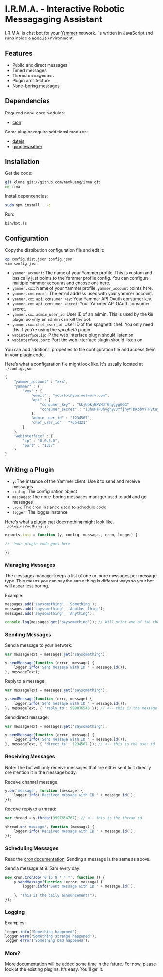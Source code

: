 I.R.M.A. - Interactive Robotic Messagaging Assistant
====================================================

I.R.M.A. is chat bot for your [Yammer][yammer] network. I's written in
JavaScript and runs inside a [node.js][node] environment.

Features
--------

 - Public and direct messages
 - Timed messages
 - Thread management
 - Plugin architecture
 - None-boring messages

Dependencies
------------

Required none-core modules:

 - [cron][cron]

Some plugins require additional modules: 

 - [datejs][datejs]
 - [googleweather][googleweather]

Installation
------------

Get the code:

```sh
git clone git://github.com/maxkueng/irma.git
cd irma
```

Install dependencies:

```sh
sudo npm install . -g
```

Run:

```sh
bin/bot.js
```

Configuration
-------------

Copy the distribution configuration file and edit it:

```sh
cp config.dist.json config.json
vim config.json
```

 - `yammer_account`: The name of your Yammer profile. This is custom and
   basically just points to the Yammer profile config. You can configure multiple
   Yammer accounts and choose one here.
 - `yammer.xxx`: Name of your Yammer profile. `yammer_account` points here.
 - `yammer.xxx.email`: The email address used with your yammer account.
 - `yammer.xxx.api.consumer_key`: Your Yammer API OAuth consumer key.
 - `yammer.xxx.api.consumer_secret`: Your Yammer API OAuth consumer secret.
 - `yammer.xxx.admin_user_id`: User ID of an admin. This is used by the _kill_
   plugin so only an admin can kill the bot.
 - `yammer.xxx.chef_user_id`: User ID of the spaghetti chef. You only need this
   if you're using the _spaghetti_ plugin.
 - `webinterface.ip`: IP the web interface plugin should listen on
 - `webinterface.port`: Port the web interface plugin should listen on

You can add additional properties to the configuration file and access them in
your plugin code.

Here's what a configuration file might look like. It's usually located at
`./config.json`

```javascript
{
	"yammer_account" : "xxx", 
	"yammer" : {
		"xxx" : {
			"email" : "yourbot@yournetwork.com", 
			"api" : {
				"consumer_key" : "UkjUbkjBKVHJfGhygygGGG", 
				"consumer_secret" : "iuhuHYFUhvghyvJYfjhyVTDKbbVYTFytuyfUYvvVVVy"
			}, 
			"admin_user_id" : "1234567", 
			"chef_user_id" : "7654321"
		}
	}, 
	"webinterface" : {
		"ip" : "0.0.0.0", 
		"port" : "1337"
	}
}
```

Writing a Plugin
----------------

 - `y`: The instance of the Yammer client. Use it to send and receive messages.
 - `config`: The configuration object
 - `messages`: The none-boring messages manager used to add and get messages.
 - `cron`: The cron instance used to schedule code
 - `logger`: The logger instance

Here's what a plugin that does nothing might look like. `./plugins/nothing.js`

```javascript
exports.init = function (y, config, messages, cron, logger) {

//	Your plugin code goes here

};
```

### Managing Messages

The messages manager keeps a list of one or more messages per message type. This
means you can say the same thing in different ways so your bot will apear less
boring.

Example:

```javascript
messages.add('saysomething', 'Something');
messages.add('saysomething', 'Another thing');
messages.add('saysomething', 'Anything');

console.log(messages.get('saysomething')); // Will print one of the the above.
```

### Sending Messages

Send a message to your network:

```javascript
var messageText = messages.get('saysomething');

y.sendMessage(function (error, message) {
	logger.info('Sent message with ID ' + message.id());
}, messageText);
```
Reply to a message:

```javascript
var messageText = messages.get('saysomething');

y.sendMessage(function (errr, message) {
	logger.info('Sent message with ID ' + message.id());
}, messageText, { 'reply_to': 999876543 }); // <-- this is the message id
```

Send direct message:

```javascript
var messageText = messages.get('saysomething');

y.sendMessage(function (error, message) {
	logger.info('Sent message with ID ' + message.id());
}, messageText, { 'direct_to': 1234567 }); // <-- this is the user id
```

### Receiving Messages

Note: The bot will only receive messages that are either sent to it directly ore
mention it in the message body.

Receive channel message:

```javascript
y.on('message', function (message) {
	logger.info('Received message with ID ' + message.id());
});
```

Receive reply to a thread:

```javascript
var thread = y.thread(9997654767); // <-- this is the thread id

thread.on('message', function (message) {
	logger.info('Received message with ID ' + message.id());
});
```

### Scheduling Messages

Read the [cron documentation][crondoc]. Sending a message is the same as above.

Send a message at 9.15am every day:

```javascript
new cron.CronJob('0 15 9 * * *', function () {
	y.sendMessage(function (error, message) {
		logger.info('Sent message with ID ' + message.id());

	}, "This is the daily announcement!");
});
```

### Logging

Examples:

```javascript
logger.info('Something happened');
logger.warn('Something strange happened');
logger.error('Something bad happened');
```


### More?

More documentation will be added some time in the future. For now, please look
at the existing plugins. It's easy. You'll get it.

[node]: http://nodejs.org/
[yammer]: https://www.yammer.com/
[datejs]: http://www.datejs.com/
[cron]: https://github.com/ncb000gt/node-cron
[crondoc]: https://github.com/ncb000gt/node-cron#readme
[googleweather]: https://github.com/maxkueng/node-googleweather
